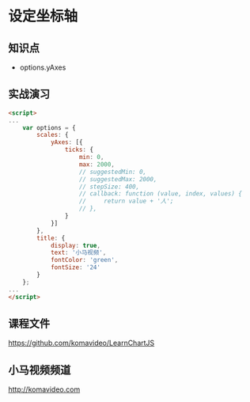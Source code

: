 设定坐标轴
==========

## 知识点

* options.yAxes

## 实战演习

~~~html
<script>
...
    var options = {
        scales: {
            yAxes: [{
                ticks: {
                    min: 0,
                    max: 2000,
                    // suggestedMin: 0,
                    // suggestedMax: 2000,
                    // stepSize: 400,
                    // callback: function (value, index, values) {
                    //     return value + '人';
                    // },
                }
            }]
        },
        title: {
            display: true,
            text: '小马视频',
            fontColor: 'green',
            fontSize: '24'
        }
    };
...
</script>
~~~

## 课程文件

https://github.com/komavideo/LearnChartJS

## 小马视频频道

http://komavideo.com
